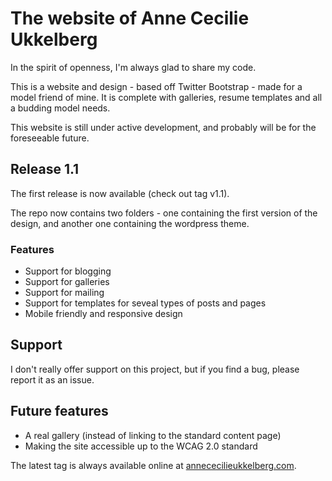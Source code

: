 # The website of Anne Cecilie Ukkelberg

In the spirit of openness, I'm always glad to share my code.

This is a website and design - based off Twitter Bootstrap - made for a model friend of mine. It is
complete with galleries, resume templates and all a budding model needs.

This website is still under active development, and probably will be for the foreseeable future.

## Release 1.1

The first release is now available (check out tag v1.1).

The repo now contains two folders - one containing the first version of the design,
and another one containing the wordpress theme.

### Features
- Support for blogging
- Support for galleries
- Support for mailing
- Support for templates for seveal types of posts and pages
- Mobile friendly and responsive design

## Support

I don't really offer support on this project, but if you find a bug, please report it as an issue.

## Future features
- A real gallery (instead of linking to the standard content page)
- Making the site accessible up to the WCAG 2.0 standard

The latest tag is always available online at [annececilieukkelberg.com](http://www.annececilieukkelberg.com).

